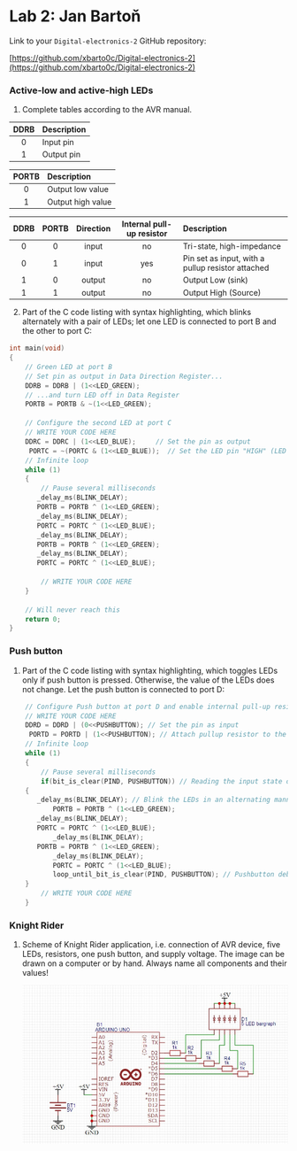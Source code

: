 # Lab 2: Jan Bartoň

Link to your `Digital-electronics-2` GitHub repository:

   [https://github.com/xbarto0c/Digital-electronics-2](https://github.com/xbarto0c/Digital-electronics-2)


### Active-low and active-high LEDs

1. Complete tables according to the AVR manual.

| **DDRB** | **Description** |
| :-: | :-- |
| 0 | Input pin |
| 1 | Output pin|

| **PORTB** | **Description** |
| :-: | :-- |
| 0 | Output low value |
| 1 | Output high value |

| **DDRB** | **PORTB** | **Direction** | **Internal pull-up resistor** | **Description** |
| :-: | :-: | :-: | :-: | :-- |
| 0 | 0 | input | no | Tri-state, high-impedance |
| 0 | 1 | input | yes| Pin set as input, with a pullup resistor attached |
| 1 | 0 | output | no | Output Low (sink) |
| 1 | 1 | output | no | Output High (Source) |

2. Part of the C code listing with syntax highlighting, which blinks alternately with a pair of LEDs; let one LED is connected to port B and the other to port C:

```c
int main(void)
{
    // Green LED at port B
    // Set pin as output in Data Direction Register...
    DDRB = DDRB | (1<<LED_GREEN);
    // ...and turn LED off in Data Register
    PORTB = PORTB & ~(1<<LED_GREEN);

    // Configure the second LED at port C
    // WRITE YOUR CODE HERE
    DDRC = DDRC | (1<<LED_BLUE);	 // Set the pin as output
	 PORTC = ~(PORTC & (1<<LED_BLUE));  // Set the LED pin "HIGH" (LED off)
    // Infinite loop
    while (1)
    {
        // Pause several milliseconds
       _delay_ms(BLINK_DELAY);
       PORTB = PORTB ^ (1<<LED_GREEN);
       _delay_ms(BLINK_DELAY);
       PORTC = PORTC ^ (1<<LED_BLUE);
       _delay_ms(BLINK_DELAY);
       PORTB = PORTB ^ (1<<LED_GREEN);
       _delay_ms(BLINK_DELAY);
       PORTC = PORTC ^ (1<<LED_BLUE);

        // WRITE YOUR CODE HERE
    }

    // Will never reach this
    return 0;
}
```


### Push button

1. Part of the C code listing with syntax highlighting, which toggles LEDs only if push button is pressed. Otherwise, the value of the LEDs does not change. Let the push button is connected to port D:

```c
    // Configure Push button at port D and enable internal pull-up resistor
    // WRITE YOUR CODE HERE
    DDRD = DDRD | (0<<PUSHBUTTON); // Set the pin as input
	 PORTD = PORTD | (1<<PUSHBUTTON); // Attach pullup resistor to the pushbutton pin
    // Infinite loop
    while (1)
    {
        // Pause several milliseconds
        if(bit_is_clear(PIND, PUSHBUTTON)) // Reading the input state of the pushbutton pin
	{
	   _delay_ms(BLINK_DELAY); // Blink the LEDs in an alternating manner
           PORTB = PORTB ^ (1<<LED_GREEN);
	   _delay_ms(BLINK_DELAY);
	   PORTC = PORTC ^ (1<<LED_BLUE);
           _delay_ms(BLINK_DELAY);
	   PORTB = PORTB ^ (1<<LED_GREEN);
           _delay_ms(BLINK_DELAY);
           PORTC = PORTC ^ (1<<LED_BLUE);
           loop_until_bit_is_clear(PIND, PUSHBUTTON); // Pushbutton debounce
	}
        // WRITE YOUR CODE HERE
    }
```


### Knight Rider

1. Scheme of Knight Rider application, i.e. connection of AVR device, five LEDs, resistors, one push button, and supply voltage. The image can be drawn on a computer or by hand. Always name all components and their values!

   ![Knight Rider](/Labs/02-leds/Knight_rider.jpg)
